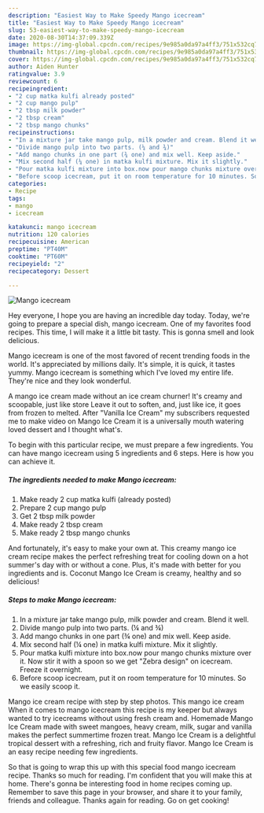 ```yaml
---
description: "Easiest Way to Make Speedy Mango icecream"
title: "Easiest Way to Make Speedy Mango icecream"
slug: 53-easiest-way-to-make-speedy-mango-icecream
date: 2020-08-30T14:37:09.339Z
image: https://img-global.cpcdn.com/recipes/9e985a0da97a4ff3/751x532cq70/mango-icecream-recipe-main-photo.jpg
thumbnail: https://img-global.cpcdn.com/recipes/9e985a0da97a4ff3/751x532cq70/mango-icecream-recipe-main-photo.jpg
cover: https://img-global.cpcdn.com/recipes/9e985a0da97a4ff3/751x532cq70/mango-icecream-recipe-main-photo.jpg
author: Aiden Hunter
ratingvalue: 3.9
reviewcount: 6
recipeingredient:
- "2 cup matka kulfi already posted"
- "2 cup mango pulp"
- "2 tbsp milk powder"
- "2 tbsp cream"
- "2 tbsp mango chunks"
recipeinstructions:
- "In a mixture jar take mango pulp, milk powder and cream. Blend it well."
- "Divide mango pulp into two parts. (¼ and ¾)"
- "Add mango chunks in one part (¾ one) and mix well. Keep aside."
- "Mix second half (¼ one) in matka kulfi mixture. Mix it slightly."
- "Pour matka kulfi mixture into box.now pour mango chunks mixture over it. Now stir it with a spoon so we get &#34;Zebra design&#34; on icecream. Freeze it overnight."
- "Before scoop icecream, put it on room temperature for 10 minutes. So we easily scoop it."
categories:
- Recipe
tags:
- mango
- icecream

katakunci: mango icecream 
nutrition: 120 calories
recipecuisine: American
preptime: "PT40M"
cooktime: "PT60M"
recipeyield: "2"
recipecategory: Dessert

---
```



![Mango icecream](https://img-global.cpcdn.com/recipes/9e985a0da97a4ff3/751x532cq70/mango-icecream-recipe-main-photo.jpg)

Hey everyone, I hope you are having an incredible day today. Today, we're going to prepare a special dish, mango icecream. One of my favorites food recipes. This time, I will make it a little bit tasty. This is gonna smell and look delicious.

Mango icecream is one of the most favored of recent trending foods in the world. It's appreciated by millions daily. It's simple, it is quick, it tastes yummy. Mango icecream is something which I've loved my entire life. They're nice and they look wonderful.

A mango ice cream made without an ice cream churner! It&#39;s creamy and scoopable, just like store Leave it out to soften, and, just like ice, it goes from frozen to melted. After &#34;Vanilla Ice Cream&#34; my subscribers requested me to make video on Mango Ice Cream it is a universally mouth watering loved dessert and I thought what&#39;s.


To begin with this particular recipe, we must prepare a few ingredients. You can have mango icecream using 5 ingredients and 6 steps. Here is how you can achieve it.

<!--inarticleads1-->

##### The ingredients needed to make Mango icecream:

1. Make ready 2 cup matka kulfi (already posted)
1. Prepare 2 cup mango pulp
1. Get 2 tbsp milk powder
1. Make ready 2 tbsp cream
1. Make ready 2 tbsp mango chunks


And fortunately, it&#39;s easy to make your own at. This creamy mango ice cream recipe makes the perfect refreshing treat for cooling down on a hot summer&#39;s day with or without a cone. Plus, it&#39;s made with better for you ingredients and is. Coconut Mango Ice Cream is creamy, healthy and so delicious! 

<!--inarticleads2-->

##### Steps to make Mango icecream:

1. In a mixture jar take mango pulp, milk powder and cream. Blend it well.
1. Divide mango pulp into two parts. (¼ and ¾)
1. Add mango chunks in one part (¾ one) and mix well. Keep aside.
1. Mix second half (¼ one) in matka kulfi mixture. Mix it slightly.
1. Pour matka kulfi mixture into box.now pour mango chunks mixture over it. Now stir it with a spoon so we get &#34;Zebra design&#34; on icecream. Freeze it overnight.
1. Before scoop icecream, put it on room temperature for 10 minutes. So we easily scoop it.


Mango ice cream recipe with step by step photos. This mango ice cream When it comes to mango icecream this recipe is my keeper but always wanted to try icecreams without using fresh cream and. Homemade Mango Ice Cream made with sweet mangoes, heavy cream, milk, sugar and vanilla makes the perfect summertime frozen treat. Mango Ice Cream is a delightful tropical dessert with a refreshing, rich and fruity flavor. Mango Ice Cream is an easy recipe needing few ingredients. 

So that is going to wrap this up with this special food mango icecream recipe. Thanks so much for reading. I'm confident that you will make this at home. There's gonna be interesting food in home recipes coming up. Remember to save this page in your browser, and share it to your family, friends and colleague. Thanks again for reading. Go on get cooking!
